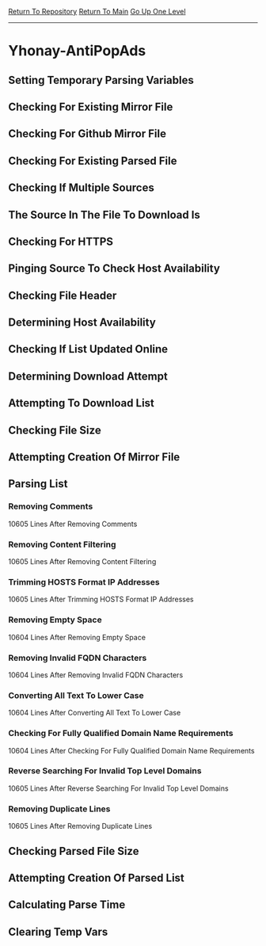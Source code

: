 [Return To Repository](https://github.com/deathbybandaid/piholeparser/)
[Return To Main](https://github.com/deathbybandaid/piholeparser/blob/master/RecentRunLogs/Mainlog.md)
[Go Up One Level](https://github.com/deathbybandaid/piholeparser/blob/master/RecentRunLogs/TopLevelScripts/30-Processing-External-Blacklists.md)
____________________________________
# Yhonay-AntiPopAds
## Setting Temporary Parsing Variables
## Checking For Existing Mirror File
## Checking For Github Mirror File
## Checking For Existing Parsed File
## Checking If Multiple Sources
## The Source In The File To Download Is
## Checking For HTTPS
## Pinging Source To Check Host Availability
## Checking File Header
## Determining Host Availability
## Checking If List Updated Online
## Determining Download Attempt
## Attempting To Download List
## Checking File Size
## Attempting Creation Of Mirror File
## Parsing List
### Removing Comments
10605 Lines After Removing Comments
### Removing Content Filtering
10605 Lines After Removing Content Filtering
### Trimming HOSTS Format IP Addresses
10605 Lines After Trimming HOSTS Format IP Addresses
### Removing Empty Space
10604 Lines After Removing Empty Space
### Removing Invalid FQDN Characters
10604 Lines After Removing Invalid FQDN Characters
### Converting All Text To Lower Case
10604 Lines After Converting All Text To Lower Case
### Checking For Fully Qualified Domain Name Requirements
10604 Lines After Checking For Fully Qualified Domain Name Requirements
### Reverse Searching For Invalid Top Level Domains
10605 Lines After Reverse Searching For Invalid Top Level Domains
### Removing Duplicate Lines
10605 Lines After Removing Duplicate Lines
## Checking Parsed File Size
## Attempting Creation Of Parsed List
## Calculating Parse Time
## Clearing Temp Vars
